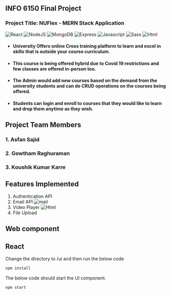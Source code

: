 <h2>INFO 6150 Final Project</h2>

<h3>Project Title: NUFlex - MERN Stack Application</h3>

<p>
  <img alt="React" src="https://img.shields.io/badge/React-20232A?style=for-the-badge&logo=react&logoColor=61DAFB" />
  <img alt="NodeJS" src="https://img.shields.io/badge/Node.js-43853D?style=for-the-badge&logo=node.js&logoColor=white" />
  <img alt="MongoDB" src="https://img.shields.io/badge/MongoDB-4EA94B?style=for-the-badge&logo=mongodb&logoColor=white" />
  <img alt="Express" src="https://img.shields.io/badge/Express.js-404D59?style=for-the-badge" />
  <img alt="Javascript" src="https://img.shields.io/badge/JavaScript-F7DF1E?style=for-the-badge&logo=javascript&logoColor=black" />
  <img alt="Sass" src="https://img.shields.io/badge/Sass-CC6699?style=for-the-badge&logo=sass&logoColor=white" />
  <img alt="Html" src="https://img.shields.io/badge/HTML-239120?style=for-the-badge&logo=html5&logoColor=white" />
</p>

<ul>

<li><h4>University Offers online Cross training platform to learn and excel in skills that is outside your course curriculum.</h4></li>

<li><h4>This course is being offered hybrid due to Covid 19 restrictions and few classes are offered in-person too.</h4></li>

<li><h4>The Admin would add new courses based on the demand from the university students and can do CRUD operations on the courses being offered.</h4></li>

<li><h4>Students can login and enroll to courses that they would like to learn and drop them anytime as they wish.</h4></li>

</ul>

<h2>Project Team Members</h2>

<h3>1. Asfan Sajid</h3>
<h3>2. Gowtham Raghuraman</h3>
<h3>3. Koushik Kumar Karre</h3>

## Features Implemented
1. Authentication API
2. Email API <img alt="mail" src="https://img.shields.io/badge/Gmail-D14836?style=for-the-badge&logo=gmail&logoColor=white" />
3. Video Player  <img alt="Html" src="https://img.shields.io/badge/YouTube-FF0000?style=for-the-badge&logo=youtube&logoColor=white" />
4. File Upload
## Web component

## React
Change the directory to /ui and then run the below code

```sh
npm install
```
The below code should start the UI component.
```sh
npm start
```
